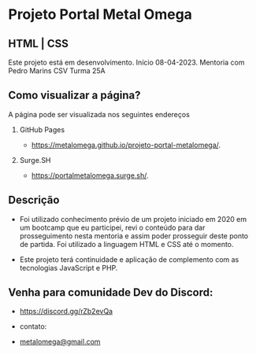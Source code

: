 # Projeto Portal Metal Omega
## HTML | CSS

Este projeto está em desenvolvimento. Início 08-04-2023. Mentoria com Pedro Marins CSV Turma 25A

## Como visualizar a página?

A página pode ser visualizada nos seguintes endereços

1) GitHub Pages
    * https://metalomega.github.io/projeto-portal-metalomega/.
    
2) Surge.SH
    * https://portalmetalomega.surge.sh/.
    

## Descrição

* Foi utilizado conhecimento prévio de um projeto iniciado em 2020 em um bootcamp que eu participei, revi o conteúdo para dar prosseguimento nesta mentoria e assim poder prosseguir deste ponto de partida.
Foi utilizado a linguagem HTML e CSS até o momento.

* Este projeto terá continuidade e aplicação de complemento com as tecnologias JavaScript e PHP.


## Venha para comunidade Dev do Discord:

* https://discord.gg/rZb2evQa

* contato:
* metalomega@gmail.com

